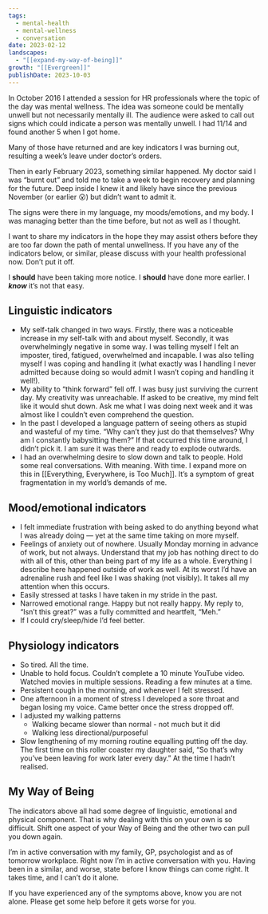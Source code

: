 ```yaml
---
tags:
  - mental-health
  - mental-wellness
  - conversation
date: 2023-02-12
landscapes:
  - "[[expand-my-way-of-being]]"
growth: "[[Evergreen]]"
publishDate: 2023-10-03
---
```

In October 2016 I attended a session for HR professionals where the topic of the day was mental wellness. The idea was someone could be mentally unwell but not necessarily mentally ill. The audience were asked to call out signs which could indicate a person was mentally unwell. I had 11/14 and found another 5 when I got home.

Many of those have returned and are key indicators I was burning out, resulting a week’s leave under doctor’s orders. 

Then in early February 2023, something similar happened. My doctor said I was “burnt out” and told me to take a week to begin recovery and planning for the future. Deep inside I knew it and likely have since the previous November (or earlier 😮) but didn’t want to admit it.

The signs were there in my language, my moods/emotions, and my body. I was managing better than the time before, but not as well as I thought.

I want to share my indicators in the hope they may assist others before they are too far down the path of mental unwellness. If you have any of the indicators below, or similar, please discuss with your health professional now. Don’t put it off. 

I **should** have been taking more notice. I **should** have done more earlier. I **_know_** it’s not that easy.

## Linguistic indicators
- My self-talk changed in two ways. Firstly, there was a noticeable increase in my self-talk with and about myself. Secondly, it was overwhelmingly negative in some way. I was telling myself I felt an imposter, tired, fatigued, overwhelmed and incapable. I was also telling myself I was coping and handling it (what exactly was I handling I never admitted because doing so would admit I wasn’t coping and handling it well!).
- My ability to “think forward” fell off. I was busy just surviving the current day. My creativity was unreachable. If asked to be creative, my mind felt like it would shut down. Ask me what I was doing next week and it was almost like I couldn’t even comprehend the question.
- In the past I developed a language pattern of seeing others as stupid and wasteful of my time. “Why can’t they just do that themselves? Why am I constantly babysitting them?” If that occurred this time around, I didn’t pick it. I am sure it was there and ready to explode outwards.
- I had an overwhelming desire to slow down and talk to people. Hold some real conversations. With meaning. With time. I expand more on this in [[Everything, Everywhere, is Too Much]]. It’s a symptom of great fragmentation in my world’s demands of me.

## Mood/emotional indicators
- I felt immediate frustration with being asked to do anything beyond what I was already doing — yet at the same time taking on more myself.
- Feelings of anxiety out of nowhere. Usually Monday morning in advance of work, but not always. Understand that my job has nothing direct to do with all of this, other than being part of my life as a whole. Everything I describe here happened outside of work as well. At its worst I’d have an adrenaline rush and feel like I was shaking (not visibly). It takes all my attention when this occurs.
- Easily stressed at tasks I have taken in my stride in the past.
- Narrowed emotional range. Happy but not really happy. My reply to, “Isn’t this great?” was a fully committed and heartfelt, “Meh.”
- If I could cry/sleep/hide I’d feel better.

## Physiology indicators
- So tired. All the time.
- Unable to hold focus. Couldn’t complete a 10 minute YouTube video. Watched movies in multiple sessions. Reading a few minutes at a time.
- Persistent cough in the morning, and whenever I felt stressed.
- One afternoon in a moment of stress I developed a sore throat and began losing my voice. Came better once the stress dropped off.
- I adjusted my walking patterns
	- Walking became slower than normal - not much but it did
	- Walking less directional/purposeful
- Slow lengthening of my morning routine equalling putting off the day. The first time on this roller coaster my daughter said, “So that’s why you’ve been leaving for work later every day.” At the time I hadn’t realised.

## My Way of Being
The indicators above all had some degree of linguistic, emotional and physical component. That is why dealing with this on your own is so difficult. Shift one aspect of your Way of Being and the other two can pull you down again.

I’m in active conversation with my family, GP, psychologist and as of tomorrow workplace. Right now I’m in active conversation with you. Having been in a similar, and worse, state before I know things can come right. It takes time, and I can’t do it alone. 

If you have experienced any of the symptoms above, know you are not alone. Please get some help before it gets worse for you.
